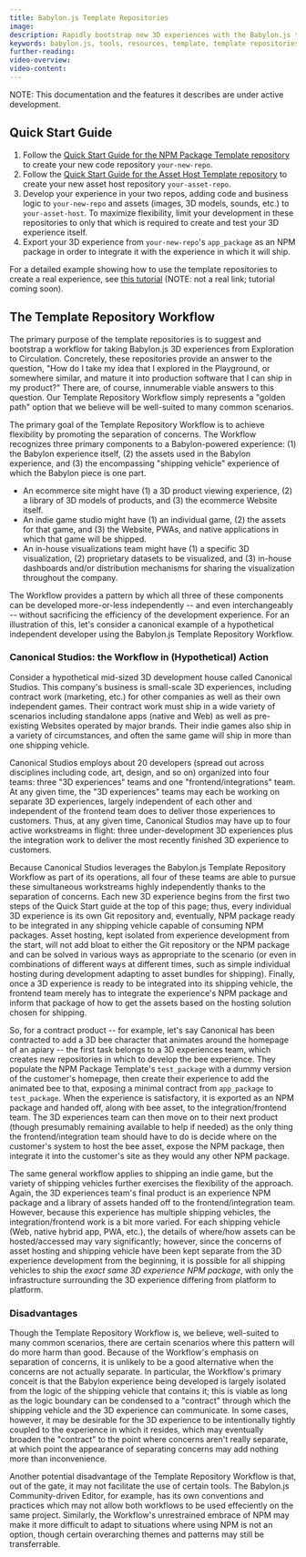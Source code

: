 ```yaml
---
title: Babylon.js Template Repositories
image:
description: Rapidly bootstrap new 3D experiences with the Babylon.js template repositories.
keywords: babylon.js, tools, resources, template, template repositories
further-reading:
video-overview:
video-content:
---
```


NOTE: This documentation and the features it describes are under active
development.

## Quick Start Guide

1. Follow the
   [Quick Start Guide for the NPM Package Template repository](https://github.com/BabylonJS/npm-package-template#quick-start-guide)
   to create your new code repository `your-new-repo`.
2. Follow the
   [Quick Start Guide for the Asset Host Template repository](https://github.com/BabylonJS/asset-host-template#quick-start-guide)
   to create your new asset host repository `your-asset-repo`.
3. Develop your experience in your two repos, adding code and business
   logic to `your-new-repo` and assets (images, 3D models, sounds, etc.) to
   `your-asset-host`. To maximize flexibility, limit your development in these
   repositories to only that which is required to create and test your 3D
   experience itself.
4. Export your 3D experience from `your-new-repo`'s `app_package` as an NPM
   package in order to integrate it with the experience in which it will ship.

For a detailed example showing how to use the template repositories to
create a real experience, see [this tutorial]() (NOTE: not a real link;
tutorial coming soon).

## The Template Repository Workflow

The primary purpose of the template repositories is to suggest and bootstrap
a workflow for taking Babylon.js 3D experiences from Exploration to
Circulation. Concretely, these repositories provide an answer to the
question, "How do I take my idea that I explored in the Playground, or
somewhere similar, and mature it into production software that I can ship
in my product?" There are, of course, innumerable viable answers to this
question. Our Template Repository Workflow simply represents a "golden path"
option that we believe will be well-suited to many common scenarios.

The primary goal of the Template Repository Workflow is to achieve
flexibility by promoting the separation of concerns. The Workflow recognizes
three primary components to a Babylon-powered experience: (1) the Babylon
experience itself, (2) the assets used in the Babylon experience, and (3)
the encompassing "shipping vehicle" experience of which the Babylon piece
is one part.

- An ecommerce site might have (1) a 3D product viewing experience, (2) a
  library of 3D models of products, and (3) the ecommerce Website itself.
- An indie game studio might have (1) an individual game, (2) the assets
  for that game, and (3) the Website, PWAs, and native applications in which
  that game will be shipped.
- An in-house visualizations team might have (1) a specific 3D
  visualization, (2) proprietary datasets to be visualized, and (3) in-house
  dashboards and/or distribution mechanisms for sharing the visualization
  throughout the company.

The Workflow provides a pattern by which all three of these components can
be developed more-or-less independently -- and even interchangeably --
without sacrificing the efficiency of the development experience. For an
illustration of this, let's consider a canonical example of a hypothetical
independent developer using the Babylon.js Template Repository Workflow.

### Canonical Studios: the Workflow in (Hypothetical) Action

Consider a hypothetical mid-sized 3D development house called Canonical
Studios. This company's business is small-scale 3D experiences, including
contract work (marketing, etc.) for other companies as well as their own
independent games. Their contract work must ship in a wide variety of
scenarios including standalone apps (native and Web) as well as
pre-existing Websites operated by major brands. Their indie games also
ship in a variety of circumstances, and often the same game will ship in
more than one shipping vehicle.

Canonical Studios employs about 20 developers (spread out across
disciplines including code, art, design, and so on) organized into four
teams: three "3D experiences" teams and one "frontend/integrations" team.
At any given time, the "3D experiences" teams may each be working on
separate 3D experiences, largely independent of each other and independent
of the frontend team does to deliver those experiences to customers. Thus,
at any given time, Canonical Studios may have up to four active workstreams
in flight: three under-development 3D experiences plus the integration
work to deliver the most recently finished 3D experience to customers.

Because Canonical Studios leverages the Babylon.js Template Repository
Workflow as part of its operations, all four of these teams are able to
pursue these simultaneous workstreams highly independently thanks to the
separation of concerns. Each new 3D experience begins from the first two
steps of the Quick Start guide at the top of this page; thus, every
individual 3D experience is its own Git repository and, eventually,
NPM package ready to be integrated in any shipping vehicle capable of
consuming NPM packages. Asset hosting, kept isolated from experience
development from the start, will not add bloat to either the Git repository
or the NPM package and can be solved in various ways as appropriate to the
scenario (or even in combinations of different ways at different times,
such as simple individual hosting during development adapting to asset
bundles for shipping). Finally, once a 3D experience is ready to be
integrated into its shipping vehicle, the frontend team merely has to
integrate the experience's NPM package and inform that package of how to
get the assets based on the hosting solution chosen for shipping.

So, for a contract product -- for example, let's say Canonical has been
contracted to add a 3D bee character that animates around the homepage
of an apiary -- the first task belongs to a 3D experiences team, which
creates new repositories in which to develop the bee experience. They
populate the NPM Package Template's `test_package` with a dummy version
of the customer's homepage, then create their experience to add the animated
bee to that, exposing a minimal contract from `app_package` to
`test_package`. When the experience is satisfactory, it is exported as an
NPM package and handed off, along with bee asset, to the
integration/frontend team. The 3D experiences team can then move on to their
next product (though presumably remaining available to help if needed) as
the only thing the frontend/integration team should have to do is decide
where on the customer's system to host the bee asset, expose the NPM
package, then integrate it into the customer's site as they would any other
NPM package.

The same general workflow applies to shipping an indie game, but the variety
of shipping vehicles further exercises the flexibility of the approach.
Again, the 3D experiences team's final product is an experience NPM package
and a library of assets handed off to the frontend/integration team.
However, because this experience has multiple shipping vehicles, the
integration/frontend work is a bit more varied. For each shipping vehicle
(Web, native hybrid app, PWA, etc.), the details of where/how assets can
be hosted/accessed may vary significantly; however, since the concerns of
asset hosting and shipping vehicle have been kept separate from the 3D
experience development from the beginning, it is possible for all shipping
vehicles to ship the _exact same 3D experience NPM package_, with only the
infrastructure surrounding the 3D experience differing from platform to
platform.

### Disadvantages

Though the Template Repository Workflow is, we believe, well-suited to many
common scenarios, there are certain scenarios where this pattern will do
more harm than good. Because of the Workflow's emphasis on separation of
concerns, it is unlikely to be a good alternative when the concerns are not
actually separate. In particular, the Workflow's primary conceit is that
the Babylon experience being developed is largely isolated from the logic
of the shipping vehicle that contains it; this is viable as long as the
logic boundary can be condensed to a "contract" through which the shipping
vehicle and the 3D experience can communicate. In some cases, however, it
may be desirable for the 3D experience to be intentionally tightly coupled
to the experience in which it resides, which may eventually broaden the
"contract" to the point where concerns aren't really separate, at which
point the appearance of separating concerns may add nothing more than
inconvenience.

Another potential disadvantage of the Template Repository Workflow is that,
out of the gate, it may not facilitate the use of certain tools. The
Babylon.js Community-driven Editor, for example, has its own conventions
and practices which may not allow both workflows to be used effeciently
on the same project. Similarly, the Workflow's unrestrained embrace of NPM
may make it more difficult to adapt to situations where using NPM is not
an option, though certain overarching themes and patterns may still be
transferrable.
